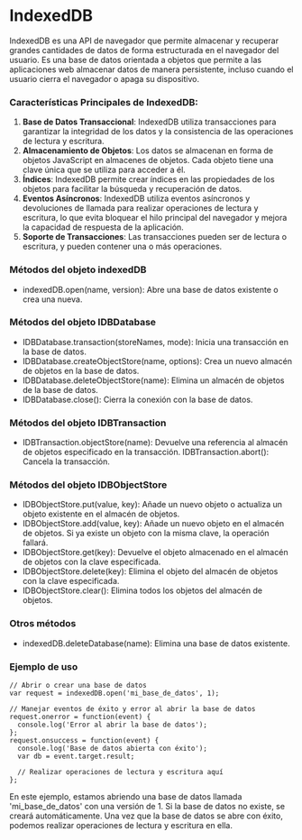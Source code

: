 # IndexedDB
 
 IndexedDB es una API de navegador que permite almacenar y recuperar grandes cantidades de datos de forma estructurada en el navegador del usuario. Es una base de datos orientada a objetos que permite a las aplicaciones web almacenar datos de manera persistente, incluso cuando el usuario cierra el navegador o apaga su dispositivo.

###  Características Principales de IndexedDB:

1. **Base de Datos Transaccional**: IndexedDB utiliza transacciones para garantizar la integridad de los datos y la consistencia de las operaciones de lectura y escritura.
2. **Almacenamiento de Objetos**: Los datos se almacenan en forma de objetos JavaScript en almacenes de objetos. Cada objeto tiene una clave única que se utiliza para acceder a él.
3. **Índices**: IndexedDB permite crear índices en las propiedades de los objetos para facilitar la búsqueda y recuperación de datos.
4. **Eventos Asíncronos**: IndexedDB utiliza eventos asíncronos y devoluciones de llamada para realizar operaciones de lectura y escritura, lo que evita bloquear el hilo principal del navegador y mejora la capacidad de respuesta de la aplicación.
5. **Soporte de Transacciones**: Las transacciones pueden ser de lectura o escritura, y pueden contener una o más operaciones.

### Métodos del objeto indexedDB

- indexedDB.open(name, version): Abre una base de datos existente o crea una nueva.

### Métodos del objeto IDBDatabase

- IDBDatabase.transaction(storeNames, mode): Inicia una transacción en la base de datos.
- IDBDatabase.createObjectStore(name, options): Crea un nuevo almacén de objetos en la base de datos.
- IDBDatabase.deleteObjectStore(name): Elimina un almacén de objetos de la base de datos.
- IDBDatabase.close(): Cierra la conexión con la base de datos.

### Métodos del objeto IDBTransaction

- IDBTransaction.objectStore(name): Devuelve una referencia al almacén de objetos especificado en la transacción.
 IDBTransaction.abort(): Cancela la transacción.

### Métodos del objeto IDBObjectStore
- IDBObjectStore.put(value, key): Añade un nuevo objeto o actualiza un objeto existente en el almacén de objetos.
- IDBObjectStore.add(value, key): Añade un nuevo objeto en el almacén de objetos. Si ya existe un objeto con la misma clave, la operación fallará.
- IDBObjectStore.get(key): Devuelve el objeto almacenado en el almacén de objetos con la clave especificada.
- IDBObjectStore.delete(key): Elimina el objeto del almacén de objetos con la clave especificada.
- IDBObjectStore.clear(): Elimina todos los objetos del almacén de objetos.
### Otros métodos
- indexedDB.deleteDatabase(name): Elimina una base de datos existente.

### Ejemplo de uso

```
// Abrir o crear una base de datos
var request = indexedDB.open('mi_base_de_datos', 1);

// Manejar eventos de éxito y error al abrir la base de datos
request.onerror = function(event) {
  console.log('Error al abrir la base de datos');
};
request.onsuccess = function(event) {
  console.log('Base de datos abierta con éxito');
  var db = event.target.result;

  // Realizar operaciones de lectura y escritura aquí
};

```

En este ejemplo, estamos abriendo una base de datos llamada 'mi_base_de_datos' con una versión de 1. Si la base de datos no existe, se creará automáticamente. Una vez que la base de datos se abre con éxito, podemos realizar operaciones de lectura y escritura en ella.